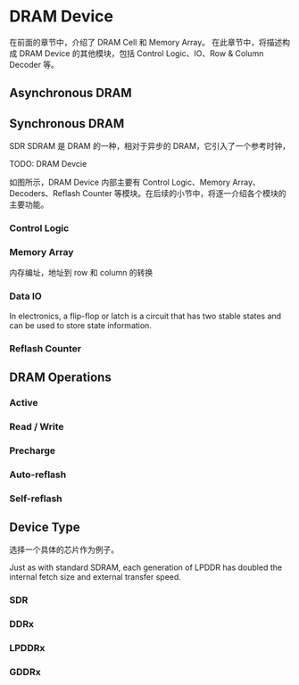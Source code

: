 # DRAM Device

在前面的章节中，介绍了 DRAM Cell 和 Memory Array。
在此章节中，将描述构成 DRAM Device 的其他模块，包括 Control Logic、IO、Row & Column Decoder 等。

## Asynchronous DRAM

## Synchronous DRAM

SDR SDRAM 是 DRAM 的一种，相对于异步的 DRAM，它引入了一个参考时钟，

TODO: DRAM Devcie

如图所示，DRAM Device 内部主要有 Control Logic、Memory Array、Decoders、Reflash Counter 等模块。在后续的小节中，将逐一介绍各个模块的主要功能。

### Control Logic



### Memory Array

内存编址，地址到 row 和 column 的转换

### Data IO

In electronics, a flip-flop or latch is a circuit that has two stable states and can be used to store state information. 

### Reflash Counter

## DRAM Operations

### Active

### Read / Write

### Precharge

### Auto-reflash

### Self-reflash


## Device Type

选择一个具体的芯片作为例子。

Just as with standard SDRAM, each generation of LPDDR has doubled the internal fetch size and external transfer speed.

### SDR

### DDRx

### LPDDRx

### GDDRx